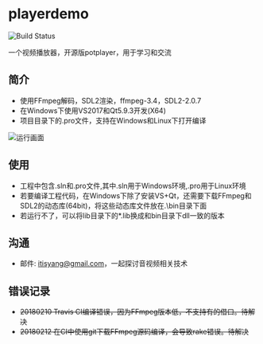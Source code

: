 # playerdemo
![Build Status](https://travis-ci.org/itisyang/playerdemo.svg?branch=master)

一个视频播放器，开源版potplayer，用于学习和交流

## 简介
- 使用FFmpeg解码，SDL2渲染，ffmpeg-3.4，SDL2-2.0.7
- 在Windows下使用VS2017和Qt5.9.3开发(X64)
- 项目目录下的.pro文件，支持在Windows和Linux下打开编译

![运行画面](https://raw.githubusercontent.com/itisyang/MyImages/master/playerdemo/0.png)



## 使用
- 工程中包含.sln和.pro文件,其中.sln用于Windows环境,.pro用于Linux环境
- 若要编译工程代码，在Windows下除了安装VS+Qt，还需要下载FFmpeg和SDL2的动态库(64bit)，将这些动态库文件放在.\bin目录下面
- 若运行不了，可以将lib目录下的*.lib换成和bin目录下dll一致的版本

## 沟通
- 邮件: itisyang@gmail.com，一起探讨音视频相关技术

## 错误记录
- ~~20180210 Travis CI编译错误，因为FFmpeg版本低，不支持有的借口。待解决~~
- ~~20180212 在CI中使用git下载FFmpeg源码编译，会导致rake错误。待解决~~

